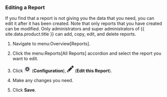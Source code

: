 ### Editing a Report

If you find that a report is not giving you the data that you need, you
can edit it after it has been created. Note that only reports that you
have created can be modified. Only administrators and super
administrators of {{ site.data.product.title }} can add, copy, edit, and delete
reports.

1.  Navigate to menu:Overview\[Reports\].

2.  Click the menu:Reports\[All Reports\] accordion and select the
    report you want to edit.

3.  Click ![1847](/images/1847.png) (**Configuration**),
    ![1851](/images/1851.png) (**Edit this Report**).

4.  Make any changes you need.

5.  Click **Save**.
